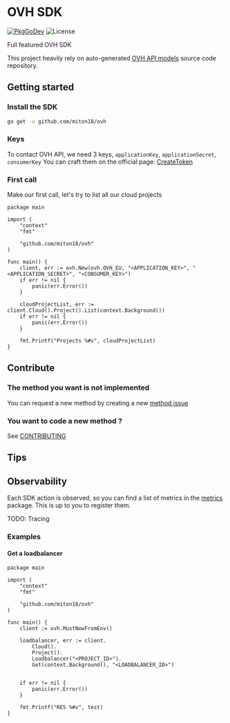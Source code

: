 # OVH SDK

[![PkgGoDev](https://pkg.go.dev/badge/github.com/miton18/ovh)](https://pkg.go.dev/github.com/miton18/ovh)
![License](https://img.shields.io/github/license/miton18/ovh?style=flat)

Full featured OVH SDK

This project heavily rely on auto-generated [OVH API models](https://github.com/miton18/ovh-models) source code repository.

## Getting started

### Install the SDK

```sh
go get -u github.com/miton18/ovh
```

### Keys

To contact OVH API, we need 3 keys, `applicationKey`, `applicationSecret`, `consumerKey`
You can craft them on the official page: [CreateToken](https://api.ovh.com/createToken/)

### First call

Make our first call, let's try to list all our cloud projects

```golang
package main

import (
	"context"
	"fmt"

	"github.com/miton18/ovh"
)

func main() {
	client, err := ovh.New(ovh.OVH_EU, "<APPLICATION_KEY>", "<APPLICATION_SECRET>", "<CONSUMER_KEY>")
	if err != nil {
		panic(err.Error())
	}

    cloudProjectList, err := client.Cloud().Project().List(context.Background())
	if err != nil {
		panic(err.Error())
	}

	fmt.Printf("Projects %#v", cloudProjectList)
}

```

## Contribute

### The method you want is not implemented
You can request a new method by creating a new [method issue](https://github.com/miton18/ovh/issues/new?assignees=miton18&labels=enhancement%2C+method+request&template=method-request.md&title=)

### You want to code a new method ? 
See [CONTRIBUTING](./CONTRIBUTING.md)

## Tips

## Observability
Each SDK action is observed, so you can find a list of metrics in the [metrics](https://github.com/miton18/ovh/tree/master/metrics) package.
This is up to you to register them.

TODO: Tracing

### Examples

#### Get a loadbalancer

```golang
package main

import (
	"context"
	"fmt"

	"github.com/miton18/ovh"
)

func main() {
	client := ovh.MustNewFromEnv()

	loadbalancer, err := client.
	    Cloud().
	    Project().
	    Loadbalancer("<PROJECT_ID>").
	    Get(context.Background(), "<LOADBALANCER_ID>")
	

	if err != nil {
		panic(err.Error())
	}

	fmt.Printf("RES %#v", test)
}
```
